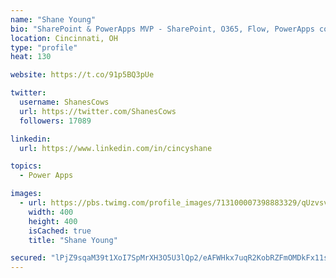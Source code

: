 ```yaml
---
name: "Shane Young"
bio: "SharePoint & PowerApps MVP - SharePoint, O365, Flow, PowerApps consulting? @PowerApps911 | Pure Snark? You found it."
location: Cincinnati, OH
type: "profile"
heat: 130

website: https://t.co/91p5BQ3pUe

twitter:
  username: ShanesCows
  url: https://twitter.com/ShanesCows
  followers: 17089

linkedin:
  url: https://www.linkedin.com/in/cincyshane

topics:
  - Power Apps

images:
  - url: https://pbs.twimg.com/profile_images/713100007398883329/qUzvsvQ3_400x400.jpg
    width: 400
    height: 400
    isCached: true
    title: "Shane Young"

secured: "lPjZ9sqaM39t1XoI7SpMrXH3O5U3lQp2/eAFWHkx7uqR2KobRZFmOMDkFx11stCGLMWvFaMyjUDmLlkCTSXh8VfYYVgZ2RCZZtPcoYJ9XGauH5jyWLgUaCHXCt1iYmRSHJaRmKlk6huQ2WRiCFv1HOEbMlCCZlvh6CKS18VjrPyOaX80ItYwd0d5JuwKT7mrSmxSVFdUHOLhaQJx5MDtddqac/nScyOz4FllQypjj86Y1avUKJZDPLAdUJuK32SV/7PIgdlDIIDSlpAnmySujvWlBbp8+fwLEGTjNMLcUsE45EAPP1la8MAJFOjmRrvhVBb0ipSLoWba38j9kUxLRtfdMSG7fk7uYfaE6WpBmXyuLuoPDcDzo4VQR2sXvG3LS3JwBOBGypSkQpVCPD8wN+YxIisPuGcQSGUIrzG/5jQ=;X4MFu014vFsyqy8yeQo7YQ=="
---
```


